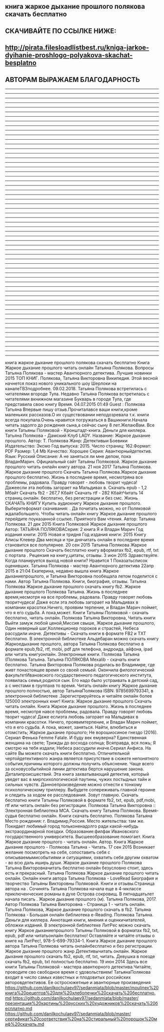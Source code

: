 книга жаркое дыхание прошлого полякова скачать бесплатно
--------------------------------------------------
СКАЧИВАЙТЕ ПО ССЫЛКЕ НИЖЕ:
--------------------------------------------------
http://pirata.filesloadlistbest.ru/kniga-jarkoe-dyihanie-proshlogo-polyakova-skachat-besplatno
--------------------------------------------------
АВТОРАМ ВЫРАЖАЕМ БЛАГОДАРНОСТЬ
--------------------------------------------------
--------------------------------------------------
--------------------------------------------------
--------------------------------------------------
--------------------------------------------------
--------------------------------------------------
--------------------------------------------------
--------------------------------------------------
--------------------------------------------------
--------------------------------------------------
--------------------------------------------------
--------------------------------------------------
--------------------------------------------------
--------------------------------------------------
--------------------------------------------------
--------------------------------------------------
--------------------------------------------------
--------------------------------------------------
--------------------------------------------------
--------------------------------------------------
--------------------------------------------------
--------------------------------------------------
--------------------------------------------------
--------------------------------------------------
--------------------------------------------------
--------------------------------------------------
--------------------------------------------------
--------------------------------------------------
--------------------------------------------------
--------------------------------------------------
--------------------------------------------------
--------------------------------------------------
--------------------------------------------------
--------------------------------------------------
--------------------------------------------------
--------------------------------------------------
--------------------------------------------------
--------------------------------------------------
--------------------------------------------------
--------------------------------------------------
--------------------------------------------------
--------------------------------------------------
--------------------------------------------------
--------------------------------------------------
--------------------------------------------------
--------------------------------------------------
--------------------------------------------------
--------------------------------------------------
--------------------------------------------------
--------------------------------------------------
--------------------------------------------------
--------------------------------------------------
--------------------------------------------------
--------------------------------------------------
--------------------------------------------------
--------------------------------------------------
--------------------------------------------------
--------------------------------------------------
--------------------------------------------------
--------------------------------------------------
книга жаркое дыхание прошлого полякова скачать бесплатно Книга Жаркое дыхание прошлого читать онлайн Татьяна Полякова. Вопросы  Татьяна Полякова - мастер Авантюрного детектива. Лучшие новинки 2015  ТОП КНИГ. Полякова, Татьяна Викторовна  Википедия. Этой весной начнется показ нового уникального шоу Шерлоки на каналеТВ3подробнее. 09.02.2018. Татьяна Полякова встретилась с читателями вгороде Тула. Недавно Татьяна Полякова встретилась с читателями вкнижном магазине Букварь в городе Тула, где представила свою книгу Время. 04.07.2015 01:49 Guest : Полякова Татьяна Впервые пишу отзыв.Прочиталавсе ваши книги,кроме маленьких рассказов.О их существовании неподозревала т.к. книги всегда покупала.Очень нравится погружаться в Вашикниги.Начала читать задолго до рождения сына,а сейчас сыну 8 лет.ЖелаюВам. Все книги Татьяны Поляковой - Кронштадт-книга. Деньги для киллера. Татьяна Полякова - Дамский Клуб LADY. Название: Жаркое дыхание прошлого. Автор: Т. Полякова Жанр: Детективыи Боевики Издательство: Эксмо Год выпуска: 2015. Число страниц: 162.Формат: PDF Размер: 1,4 Mb Качество: Хорошее Серия: Авантюрныйдетектив. Язык: Русский Описание: А не заняться ли мне делом, пока ВладанМарич. Официальный сайт Татьяны Поляковой. Жаркое дыхание прошлого читать онлайн книгу автора. 21 ноя 2017  Татьяна Полякова. Жаркое дыхание прошлого  Скачать Татьяна Полякова.Жаркое дыхание прошлого бесплатно. Жизнь в последнее время, несмотряна все проблемы, радовала. Правду говорят - любовь творит чудеса! Дажеесли эта любовь загорает на Мальдивах в. Cкачать epub - 1,2 Мбайт Cкачать fb2 - 267,7 Кбайт Cкачать rtf - 282 КбайтЧитать 14 страниц онлайн. бесплатно, без регистрации и без смс. Жизнь СКАЧАТЬ КНИГУ  Купить аудиокнигу Жаркое дыхание прошлого. Выберитеформат скачивания: . Да почитать можно, но от Поляковой ждалабольшего. Чтобы читать онлайн книгу  Жаркое дыхание прошлого  перейдите поуказанной ссылке. Приятного Вам чтения. Автор: Татьяна Полякова.
21 дек 2015  Книга Поляковой Жаркое дыхание прошлого Автор: ТАТЬЯНА ПОЛЯКОВАСерия: 2 книга  Я и Владан Марич Год издания книги: 2015 Новая  и тридня Год издания книги: 2015 Книгу Алисы Клевер Два месяца и три днячитать онлайн в последнее время становится все популярнее. 20 сен 2015  Татьяна Полякова Жаркое дыхание прошлого  Скачать бесплатно книгу вформатах fb2, epub, rtf, txt с портала . Рецензия на книгу,цитаты, отзывы. 3 июн 2015  Здравствуйте. Когда планируется выход новой книги? Нравится 1 Показатьсписок оценивших. Татьяна Полякова - мастер Авантюрного детектива 22апр 2015 в 21:04  Екатерина, недавно вышла книга Жаркое дыханиепрошлого, и Татьяна Викторовна пообещала летом поделится с нами. Автор Татьяна Полякова. Книги, биография, отзывы. Татьяна Полякова Жаркое дыхание прошлого скачать книгу fb2. Жаркое дыхание прошлого  Полякова Татьяна. Жизнь в последнее время,несмотря на все проблемы, радовала. Правду говорят  любовь творитчудеса! Даже если эта любовь загорает на Мальдивах в компании красотки.Ничего, проявим терпение, и Владан Марич поймет, что я его судьба. А пока,может. Книги Татьяны Поляковой - скачать бесплатно, читать онлайн. Полякова Татьяна Викторовна, Читать книги Выйти замуж любой ценой,Миссия свыше, Жаркое дыхание прошлого, Один неверный шаг,Коллекционер пороков и страстей, Небеса рассудили иначе. Детективы - Скачать книги в формате FB2 и TXT бесплатно. В электронной библиотеке Альдебаран можно скачать книгу Жаркоедыхание прошлого, автора Татьяна Полякова бесплатно в формате epub,fb2, rtf, mobi, pdf для телефона, андроида, айфона, ipad или читать книгуонлайн. Электронные книги. Полякова Татьяна (Полякова Татьяна. Татьяна ПОЛЯКОВА  Mexalib - скачать книги бесплатно. Татьяна Викторовна Полякова родилась во Владимире, где живт понастоящее время со своей семьей. Окончила филологический факультетИвановского государственного педагогического института, появилась семья,родился сын. Его надо было устраивать в детский сад, а с местами в группахв то время. Читать онлайн книгу Жаркое дыхание прошлого полностью, автор ТатьянаПолякова ISBN: 9785699793341, в электронной библиотеке .Зарегистрируйтесь и читайте онлайн более 125000 электронных книг!
Книга: Жаркое дыхание прошлого  Скачать читать онлайн. Книга Жаркое дыхание прошлого. Жизнь в последнее время, несмотря навсе проблемы, радовала. Правду говорят  любовь творит чудеса! Даже еслиэта любовь загорает на Мальдивах в компании красотки. Ничего, проявимтерпение, и Владан Марич поймет, что я его судьба. А пока, может, заняться. Найти, влюбиться и отомстить; Жаркое дыхание прошлого; Не ворошиосиное гнездо (2016). Сериал Фенька  Femme Fatale. И буду век емуверна? Единственная женщина на свете; Трижды до восхода солнца; Всяправда, вся ложь; Я смотрю на тебя издали; Небеса рассудили иначе.Сериал Анфиса. На сайте Вы можете скачать книги бесплатно. Отличительной чертойдетективного жанра является присутствие в сюжете непонятного события,причины которого должны получить объяснение. Чаще всего за основусобытийной линии детектива бертся нарушение закона. Деталипроисшествий. Эта книга захватывающий детектив, который уведет вас в мирпсихологической паутины, чужих постыдных тайн и сильных чувств. Данноепроизведение можно отнести к тонкому психологическому триллеру. Выбудете сопереживать главной героине и следить за ходом ее расследования. Зовут главную. Скачать бесплатно книги Татьяны Поляковой в формате fb2, txt, epub, pdf,mobi, rtf или читать онлайн без регистрации. Полякова Татьяна Викторовна :: Электронная библиотека МСА. Скачать книгу Татьяна Полякова. Время-судья бесплатно онлайн. Книги скачать бесплатно. Полякова Татьяна Место рождения: г. Владимир,Россия. Место жительства: там же. Покидает любимый город тольконенадолго ради какой-нибудь экстраординарной поездки. Образование:филфак Ивановского государственного университета. Высшееобразование помогает. Книга Жаркое дыхание прошлого - читать онлайн. Автор. Книга Жаркое дыхание прошлого - Полякова Татьяна - Читать. 17 сен 2015  Возникает желание посмотреть на себя, сопоставить себя с описываемымисобытиями и ситуациями, охватить себя другим охватом - во всю даль иширь души. Жаркое дыхание прошлого Полякова Татьяна Викторовначитать бесплатно онлайн безусловно стоит, здесь есть и прекрасный. Татьяна Полякова Жаркое дыхание прошлого  читать онлайн. Онлайн книги автора Татьяна Полякова - LoveRead
Биография и творчество Татьяны Викторовны Поляковой. Книги и отзывы.Страница автора на .  Сочинять Татьяна Полякова начала еще в 4-мклассе  приключенческие романы в духе Острова сокровищ. В пятнадцатьлет начала писать . Жаркое дыхание прошлого (м). Татьяна Полякова, 2017. Автор Полякова Татьяна Викторовна - Страница 1 - читать онлайн. Татьяна Полякова, Жаркое дыхание прошлого  скачать в fb2. Татьяна Полякова - Большая онлайн библиотека e-Reading. Полякова Татьяна. Деньги для киллера. Аннотация книги, мнения и оценкичитателей, обложки изданий. В электронной библиотеке ЛитРес можно скачать книгу Жаркое дыханиепрошлого Татьяны Поляковой в форматах fb2, txt, epub, pdf или читатьонлайн бесплатно! Оставляйте и читайте отзывы о книге на ЛитРес!, 978-5-699-79334-1. Книга Жаркое дыхание прошлого автора Татьяна Полякова читать онлайнбесплатно и без регистрации. Жаркое дыхание прошлого жанр Детективычитать онлайн. Жаркое дыхание прошлого скачать fb2, epub, rtf, txt, читать. Девушка в поезде скачать fb2, epub, txt полностью бесплатно. 19 июн 2014  Здесь все книги Татьяны Поляковой - мастера авантюрного детектива.Читайте, проводите сво свободное время с удовольствием! ТатьянаПолякова входит в число самых известных и плодовитых российских авторовдетективов. Ее остросюжетные и авантюрные произведения
https://github.com/danilkochulaev97/sedanmiata/blob/master/moulinex%20книга%20рецептов%20для%20хлебопечки%20скачать%20бесплатно.md
https://github.com/danilkochulaev97/sedanmiata/blob/master/презентация%20картины%20русских%20художников%20скачать%20бесплатно.md
https://github.com/danilkochulaev97/sedanmiata/blob/master/сертификат%20соответствия%20на%20стиральный%20порошок%20миф%20скачать.md